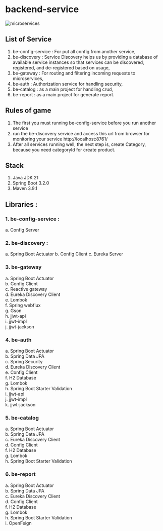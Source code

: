 # backend-service
![microservices](https://github.com/septianrezaandrianto/backend-microservices/assets/40193377/b51bd6f3-4870-4316-b68d-a1c0e82c69c1)


## List of Service
1. be-config-service : For put all config from another service,
2. be-discovery : Service Discovery helps us by providing a database of available service instances so that services can be discovered, registered, and de-registered based on usage,
3. be-gateway : For routing and filtering incoming requests to microservices,
4. be-auth : Authorization service for handling security,
5. be-catalog : as a main project for handling crud,
6. be-report : as a main project for generate report.


## Rules of game
1. The first you must running be-config-service before you run another service
2. run the be-discovery service and access this url from browser for monitoring your service http://localhost:8761/
3. After all services running well, the next step is, create Category, because you need categoryId for create product.

## Stack 
1. Java JDK 21
2. Spring Boot 3.2.0
3. Maven 3.9.1

## Libraries :
### 1. be-config-service :
   a. Config Server
   
### 2. be-discovery :
   a. Spring Boot Actuator
   b. Config Client
   c. Eureka Server

### 3. be-gateway
   a. Spring Boot Actuator <br>
   b. Config Client <br>
   c. Reactive gateway  <br>
   d. Eureka Discovery Client <br>
   e. Lombok <br>
   f. Spring webflux <br>
   g. Gson <br>
   h. jjwt-api <br>
   i. jjwt-impl <br>
   j. jjwt-jackson

### 4. be-auth
   a. Spring Boot Actuator <br>
   b. Spring Data JPA <br>
   c. Spring Security <br>
   d. Eureka Discovery Client <br>
   e. Config Client <br>
   f. H2 Database <br>
   g. Lombok <br>
   h. Spring Boot Starter Validation <br>
   i. jjwt-api <br>
   j. jjwt-impl <br>
   k. jjwt-jackson

### 5. be-catalog
   a. Spring Boot Actuator <br>
   b. Spring Data JPA <br>
   c. Eureka Discovery Client <br>
   d. Config Client <br>
   f. H2 Database <br>
   g. Lombok <br>
   h. Spring Boot Starter Validation

### 6. be-report
   a. Spring Boot Actuator <br>
   b. Spring Data JPA <br>
   c. Eureka Discovery Client <br>
   d. Config Client <br>
   f. H2 Database <br>
   g. Lombok <br>
   h. Spring Boot Starter Validation <br>
   i. OpenFeign
